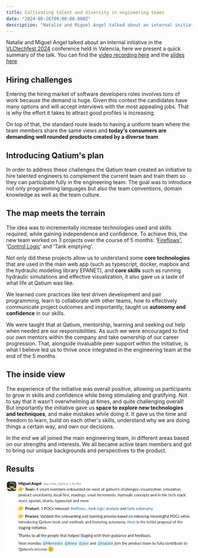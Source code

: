 ```yaml
---
title: Cultivating talent and diversity in engineering teams
date: "2024-08-26T09:00:00.000Z"
description: "Natalie and Miguel Angel talked about an internal initiative in the VLCtechfest 2024 conference"
---
```



Natalie and Miguel Angel talked about an internal initiative in the [VLCtechfest 2024](https://vlctechfest.org/) conference held in Valencia, here we present a quick summary of the talk. You can find the [video recording here](https://www.youtube.com/watch?v=h7enIXDPVzQ) and the [slides here](/cultivandoeltalento.pdf)


## Hiring challenges

Entering the hiring market of software developers roles involves tons of work because the demand is huge. Given this context the candidates have many options and will accept interviews with the most appealing jobs. That is why the effort it takes to attract good profiles is increasing.

On top of that, the standard route leads to having a uniform team where the team members share the same views and **today's consumers are demanding well rounded products created by a diverse team**


## Introducing Qatium's plan

In order to address these challenges the Qatium team created an initiative to hire talented engineers to complement the current team and train them so they can participate fully in the engineering team.  The goal was to introduce not only programming languages but also the team conventions, domain knowledge as well as the team culture.

## The map meets the terrain

The idea was to incrementally increase technologies used and skills required, while gaining independence and confidence. To achieve this, the new team worked on 3 projects over the course of 5 months: ‘[Fireflows](https://labs.qatium.com/apps/fireflow)’, ‘[Control Logic](https://labs.qatium.com/apps/control-logic)’ and ‘Tank emptying’.

Not only did these projects allow us to understand some **core technologies** that are used in the main web app (such as typescript, docker, mapbox and the hydraulic modeling library EPANET), and **core skills** such as running hydraulic simulations and effective visualization, it also gave us a taste of what life at Qatium was like.

We learned core practices like test driven development and pair programming, learn to collaborate with other teams, how to effectively communicate project outcomes and importantly, taught us **autonomy and confidence** in our skills.

We were taught that at Qatium, mentorship, learning and seeking out help when needed are our responsibilities. As such we were encouraged to find our own mentors within the company and take ownership of our career progression. That, alongside invaluable peer support within the initiative, is what I believe led us to thrive once integrated in the engineering team at the end of the 5 months.


## The inside view

The experience of the initiative was overall positive, allowing us participants to grow in skills and confidence while being stimulating and gratifying. Not to say that it wasn’t overwhelming at times, and quite challenging overall! But importantly the initiative gave us **space to explore new technologies and techniques**, and make mistakes while doing it. It gave us the time and freedom to learn, build on each other's skills, understand why we are doing things a certain way, and own our decisions.

In the end we all joined the main engineering team, in different areas based on our strengths and interests. We all became active team members and got to bring our unique backgrounds and perspectives to the product.


## Results


![Results](./results-staging.png)



